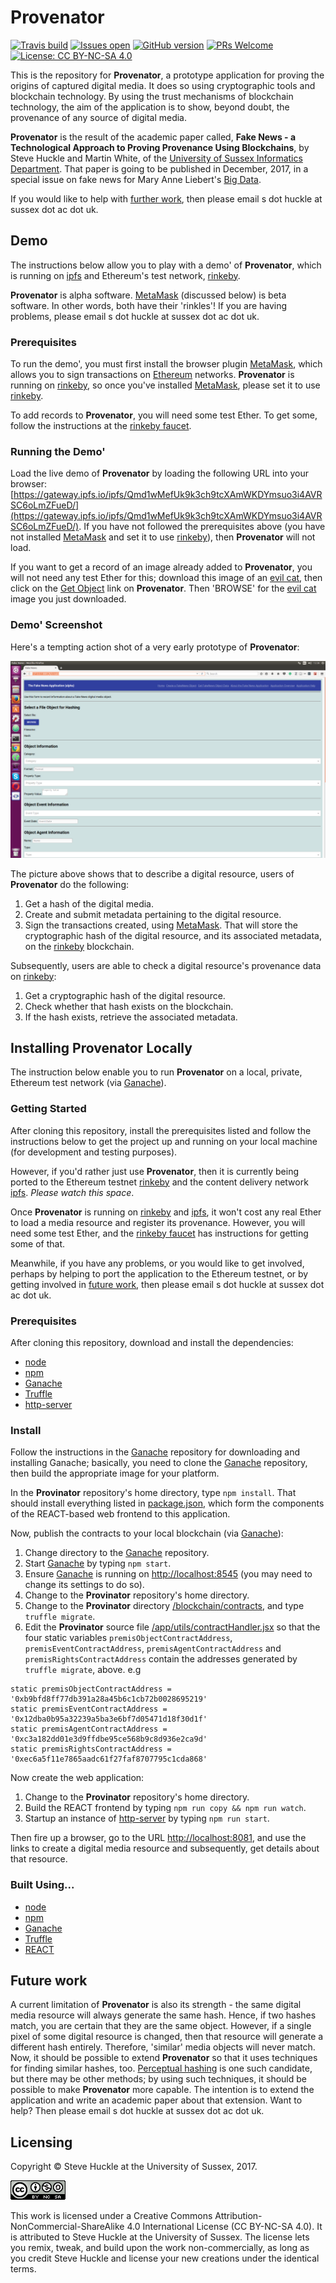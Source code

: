 # Provenator

[![Travis build](	https://img.shields.io/travis/glowkeeper/Provenator.svg?style=flat-square)](https://travis-ci.org/glowkeeper/Provenator)
[![Issues open](https://img.shields.io/github/issues-raw/badges/shields.svg?style=flat-square)](https://github.com/glowkeeper/Provenator/issues)
[![GitHub version](https://badge.fury.io/gh/glowkeeper%2FProvenator.svg?style=flat-square)](https://badge.fury.io/gh/glowkeeper%2FProvenator)
[![PRs Welcome](https://img.shields.io/badge/PRs-welcome-brightgreen.svg?style=flat-square)](/docs/prs.md)
[![License: CC BY-NC-SA 4.0](https://img.shields.io/badge/License-CC%20BY--NC--SA%204.0-lightgrey.svg?style=flat-square)](https://creativecommons.org/licenses/by-nc-sa/4.0/)

This is the repository for **Provenator**, a prototype application for proving the origins of captured digital media. It does so using cryptographic tools and blockchain technology. By using the trust mechanisms of blockchain technology, the aim of the application is to show, beyond doubt, the provenance of any source of digital media.

**Provenator** is the result of the academic paper called, **Fake News - a Technological Approach to Proving Provenance Using Blockchains**, by Steve Huckle and Martin White, of the [University of Sussex Informatics Department](http://www.sussex.ac.uk/informatics/). That paper is going to be published in December, 2017, in a special issue on fake news for Mary Anne Liebert's [Big Data](http://www.liebertpub.com/big).

If you would like to help with [further work](#1), then please email s dot huckle at sussex dot ac dot uk.

## Demo

The instructions below allow you to play with a demo' of **Provenator**, which is running on [ipfs](https://ipfs.io/) and Ethereum's test network, [rinkeby](https://www.rinkeby.io).

**Provenator** is alpha software. [MetaMask](https://metamask.io/) (discussed below) is beta software. In other words, both have their 'rinkles'! If you are having problems, please email s dot huckle at sussex dot ac dot uk.

### Prerequisites

To run the demo', you must first install the browser plugin [MetaMask](https://metamask.io/), which allows you to sign transactions on [Ethereum](https://www.ethereum.org/) networks. **Provenator** is running on [rinkeby](https://www.rinkeby.io), so once you've installed [MetaMask](https://metamask.io/), please set it to use [rinkeby](https://www.rinkeby.io).

To add records to **Provenator**, you will need some test Ether. To get some, follow the instructions at the [rinkeby faucet](https://www.rinkeby.io/#faucet).

### Running the Demo'

Load the live demo of **Provenator** by loading the following URL into your browser: [https://gateway.ipfs.io/ipfs/Qmd1wMefUk9k3ch9tcXAmWKDYmsuo3i4AVRSC6oLmZFueD/](https://gateway.ipfs.io/ipfs/Qmd1wMefUk9k3ch9tcXAmWKDYmsuo3i4AVRSC6oLmZFueD/). If you have not followed the prerequisites above (you have not installed [MetaMask](https://metamask.io/) and set it to use [rinkeby](https://www.rinkeby.io)), then **Provenator** will not load.

If you want to get a record of an image already added to **Provenator**, you will not need any test Ether for this; download this image of an [evil cat](/image/evilCat.bmp), then click on the [Get Object](https://gateway.ipfs.io/ipfs/Qmd1wMefUk9k3ch9tcXAmWKDYmsuo3i4AVRSC6oLmZFueD/#/read) link on **Provenator**. Then 'BROWSE' for the [evil cat](/image/evilCat.bmp) image you just downloaded.

### Demo' Screenshot

Here's a tempting action shot of a very early prototype of **Provenator**:

![Provenator homepage](images/fakeNewsApp.png)

The picture above shows that to describe a digital resource, users of **Provenator** do the following:

1. Get a hash of the digital media.
2. Create and submit metadata pertaining to the digital resource.
3. Sign the transactions created, using [MetaMask](https://github.com/MetaMask/metamask-extension). That will store the cryptographic hash of the digital resource, and its associated metadata, on the [rinkeby](https://www.rinkeby.io) blockchain.

Subsequently, users are able to check a digital resource's provenance data on [rinkeby](https://www.rinkeby.io):

1. Get a cryptographic hash of the digital resource.
2. Check whether that hash exists on the blockchain.
3. If the hash exists, retrieve the associated metadata.

## Installing **Provenator** Locally

The instruction below enable you to run **Provenator** on a local, private, Ethereum test network (via [Ganache](https://github.com/trufflesuite/ganache)).

### Getting Started

After cloning this repository, install the prerequisites listed and follow the instructions below to get the project up and running on your local machine (for development and testing purposes).

However, if you'd rather just use **Provenator**, then it is currently being ported to the Ethereum testnet [rinkeby](https://www.rinkeby.io) and the content delivery network [ipfs](https://ipfs.io/). *Please watch this space*.

Once **Provenator** is running on [rinkeby](https://www.rinkeby.io) and [ipfs](https://ipfs.io/), it won't cost any real Ether to load a media resource and register its provenance. However, you will need some test Ether, and the [rinkeby faucet](https://www.rinkeby.io/#faucet) has instructions for getting some of that.

Meanwhile, if you have any problems, or you would like to get involved, perhaps by helping to port the application to the Ethereum testnet, or by getting involved in [future work](#1), then please email s dot huckle at sussex dot ac dot uk.

### Prerequisites

After cloning this repository, download and install the dependencies:

- [node](https://nodejs.org/en/)
- [npm](https://www.npmjs.com/)
- [Ganache](https://github.com/trufflesuite/ganache)
- [Truffle](https://github.com/trufflesuite/truffle)
- [http-server](https://www.npmjs.com/package/http-server)

### Install

Follow the instructions in the [Ganache](https://github.com/trufflesuite/ganache) repository for downloading and installing Ganache; basically, you need to clone the  [Ganache](https://github.com/trufflesuite/ganache) repository, then build the appropriate image for your platform.

In the **Provinator** repository's home directory, type `npm install`. That should install everything listed in [package.json](/package.json), which form the components of the REACT-based web frontend to this application.

Now, publish the contracts to your local blockchain (via [Ganache](https://github.com/trufflesuite/ganache)):

1. Change directory to the [Ganache](https://github.com/trufflesuite/ganache) repository.
2. Start [Ganache](https://github.com/trufflesuite/ganache) by typing `npm start`.
3. Ensure [Ganache](https://github.com/trufflesuite/ganache) is running on [http://localhost:8545](http://localhost:8545) (you may need to change its settings to do so).
4. Change to the **Provinator** repository's home directory.
5. Change to the **Provinator** directory [/blockchain/contracts](/blockchain/contracts), and type `truffle migrate`.
6. Edit the **Provinator** source file [/app/utils/contractHandler.jsx](/app/utils/contractHandler.jsx) so that the four static variables `premisObjectContractAddress`, `premisEventContractAddress`, `premisAgentContractAddress` and `premisRightsContractAddress` contain the addresses generated by `truffle migrate`, above. e.g

````
static premisObjectContractAddress = '0xb9bfd8ff77db391a28a45b6c1cb72b0028695219'
static premisEventContractAddress = '0x12dba0b95a32239a5ba3e6bf7d05471d18f30d1f'
static premisAgentContractAddress = '0xc3a182dd01e3d9ffdbe95ce568b9c8d936e2ca9d'
static premisRightsContractAddress = '0xec6a5f11e7865aadc61f27faf8707795c1cda868'
````

Now create the web application:

1. Change to the **Provinator** repository's home directory.
2. Build the REACT frontend by typing `npm run copy && npm run watch`.
3. Startup an instance of [http-server](https://www.npmjs.com/package/http-server) by typing `npm run start`.

Then fire up a browser, go to the URL [http://localhost:8081](http://localhost:8081), and use the links to create a digital media resource and subsequently, get details about that resource.

### Built Using...

- [node](https://nodejs.org/en/)
- [npm](https://www.npmjs.com/)
- [Ganache](https://github.com/trufflesuite/ganache)
- [Truffle](https://github.com/trufflesuite/truffle)
- [REACT](https://reactjs.org/)
<a name="1">&nbsp;</a>
## Future work

A current limitation of **Provenator** is also its strength - the same digital media resource will always generate the same hash. Hence, if two hashes match, you are certain that they are the same object. However, if a single pixel of some digital resource is changed, then that resource will generate a different hash entirely. Therefore, 'similar' media objects will never match. Now, it should be possible to extend **Provenator** so that it uses techniques for finding similar hashes, too. [Perceptual hashing](https://www.phash.org/) is one such candidate, but there may be other methods; by using such techniques, it should be possible to make **Provenator** more capable. The intention is to extend the application and write an academic paper about that extension. Want to help? Then please email s dot huckle at sussex dot ac dot uk.

## Licensing

Copyright © Steve Huckle at the University of Sussex, 2017.

![CC BY-NC-SA 4.0](/images/ccbyncsa.png)

This work is licensed under a Creative Commons Attribution-NonCommercial-ShareAlike 4.0 International License (CC BY-NC-SA 4.0). It is attributed to Steve Huckle at the University of Sussex. The license lets you remix, tweak, and build upon the work non-commercially, as long as you credit Steve Huckle and license your new creations under the identical terms.
